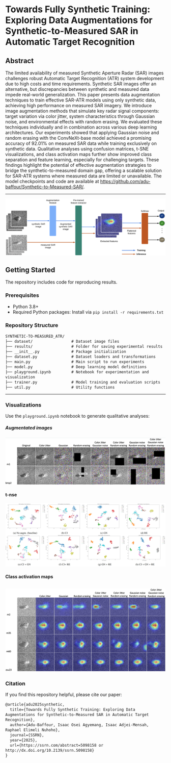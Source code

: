 # Towards Fully Synthetic Training: Exploring Data Augmentations for Synthetic-to-Measured SAR in Automatic Target Recognition

## Abstract

The limited availability of measured Synthetic Aperture Radar (SAR) images challenges robust Automatic Target Recognition (ATR) system development due to high costs and time requirements. Synthetic SAR images offer an alternative, but discrepancies between synthetic and measured data impede real-world generalization. This paper presents data augmentation techniques to train effective SAR-ATR models using only synthetic data, achieving high performance on measured SAR imagery. We introduce image augmentation methods that simulate key radar signal components: target variation via color jitter, system characteristics through Gaussian noise, and environmental effects with random erasing. We evaluated these techniques individually and in combination across various deep learning architectures. Our experiments showed that applying Gaussian noise and random erasing with the ConvNeXt-base model achieved a promising accuracy of 92.01% on measured SAR data while training exclusively on synthetic data. Qualitative analyses using confusion matrices, t-SNE visualizations, and class activation maps further show improved class separation and feature learning, especially for challenging targets. These findings highlight the potential of effective augmentation strategies to bridge the synthetic-to-measured domain gap, offering a scalable solution for SAR-ATR systems where measured data are limited or unavailable. The model checkpoints and code are available at https://github.com/adu-baffour/Synthetic-to-Measured-SAR/.

---

 ![alt text](https://github.com/adu-baffour/Synthetic-to-Measured-SAR/blob/main/imgs/architecture.png?raw=true)


## Getting Started
The repository includes code for reproducing results.  

### Prerequisites
- Python 3.8+
- Required Python packages: Install via `pip install -r requirements.txt`

### Repository Structure
```plaintext
SYNTHETIC-TO-MEASURED_ATR/
├── dataset/                 # Dataset image files
├── results/                 # Folder for saving experimental results
├── __init__.py              # Package initialization
├── dataset.py               # Dataset loaders and transformations
├── main.py                  # Main script to run experiments
├── model.py                 # Deep learning model definitions
├── playground.ipynb         # Notebook for experimentation and visualization
├── trainer.py               # Model training and evaluation scripts
├── util.py                  # Utility functions
```
---
### Visualizations
Use the `playground.ipynb` notebook to generate qualitative analyses:
##### Augmentated images
  ![alt text](https://github.com/adu-baffour/Synthetic-to-Measured-SAR/blob/main/imgs/augmentation.png?raw=true)
#### t-nse
![alt text](https://github.com/adu-baffour/Synthetic-to-Measured-SAR/blob/main/imgs/tsne.png?raw=true)
#### Class activation maps
  ![alt text](https://github.com/adu-baffour/Synthetic-to-Measured-SAR/blob/main/imgs/heatmap.png?raw=true)
---
### Citation
If you find this repository helpful, please cite our paper:
```plaintext
@article{adu2025synthetic,
  title={Towards Fully Synthetic Training: Exploring Data Augmentations for Synthetic-to-Measured SAR in Automatic Target Recognition},
  author={Adu-Baffour, Isaac Osei Agyemang, Isaac Adjei-Mensah, Raphael Elimeli Nuhoho},
  journal={SSRN},
  year={2025},
  url={https://ssrn.com/abstract=5098158 or http://dx.doi.org/10.2139/ssrn.5098158}
}
```
